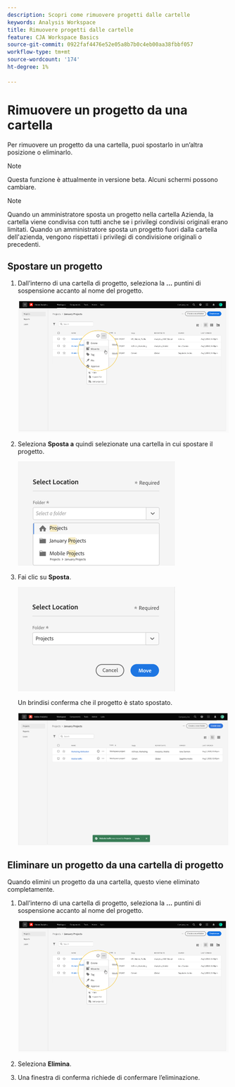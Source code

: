 ```yaml
---
description: Scopri come rimuovere progetti dalle cartelle
keywords: Analysis Workspace
title: Rimuovere progetti dalle cartelle
feature: CJA Workspace Basics
source-git-commit: 0922faf4476e52e05a8b7b0c4eb00aa38fbbf057
workflow-type: tm+mt
source-wordcount: '174'
ht-degree: 1%

---
```



# Rimuovere un progetto da una cartella

Per rimuovere un progetto da una cartella, puoi spostarlo in un’altra posizione o eliminarlo.

>[!NOTE]
>
>Questa funzione è attualmente in versione beta. Alcuni schermi possono cambiare.

>[!NOTE]
>
>Quando un amministratore sposta un progetto nella cartella Azienda, la cartella viene condivisa con tutti anche se i privilegi condivisi originali erano limitati. Quando un amministratore sposta un progetto fuori dalla cartella dell&#39;azienda, vengono rispettati i privilegi di condivisione originali o precedenti.

## Spostare un progetto

1. Dall’interno di una cartella di progetto, seleziona la **...** puntini di sospensione accanto al nome del progetto.

   ![](/help/analysis-workspace/build-workspace-project/assets/move1.png)

1. Seleziona **Sposta a** quindi selezionate una cartella in cui spostare il progetto.

   ![](/help/analysis-workspace/build-workspace-project/assets/move-select-location.png)

1. Fai clic su **Sposta**.

   ![](/help/analysis-workspace/build-workspace-project/assets/move-click-move.png)

   Un brindisi conferma che il progetto è stato spostato.

   ![](/help/analysis-workspace/build-workspace-project/assets/move-project-moved.png)

## Eliminare un progetto da una cartella di progetto

Quando elimini un progetto da una cartella, questo viene eliminato completamente.

1. Dall’interno di una cartella di progetto, seleziona la **...** puntini di sospensione accanto al nome del progetto.

   ![](/help/analysis-workspace/build-workspace-project/assets/move1.png)

1. Seleziona **Elimina**.

1. Una finestra di conferma richiede di confermare l’eliminazione.
